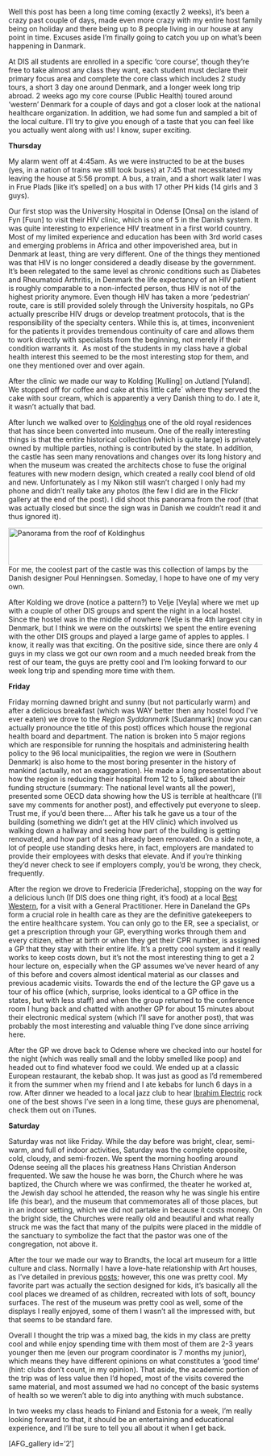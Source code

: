 <div class="kcite-section" kcite-section-id="91">
  <p>
    Well this post has been a long time coming (exactly 2 weeks), it&#8217;s been a crazy past couple of days, made even more crazy with my entire host family being on holiday and there being up to 8 people living in our house at any point in time. Excuses aside I&#8217;m finally going to catch you up on what&#8217;s been happening in Danmark.
  </p>
  
  <p>
    At DIS all students are enrolled in a specific &#8216;core course&#8217;, though they&#8217;re free to take almost any class they want, each student must declare their primary focus area and complete the core class which includes 2 study tours, a short 3 day one around Denmark, and a longer week long trip abroad. 2 weeks ago my core course (Public Health) toured around &#8216;western&#8217; Denmark for a couple of days and got a closer look at the national healthcare organization. In addition, we had some fun and sampled a bit of the local culture. I&#8217;ll try to give you enough of a taste that you can feel like you actually went along with us! I know, super exciting.
  </p>
  
  <p>
    <strong>Thursday</strong>
  </p>
  
  <p>
    <strong></strong>My alarm went off at 4:45am. As we were instructed to be at the buses (yes, in a nation of trains we still took buses) at 7:45 that necessitated my leaving the house at 5:56 prompt. A bus, a train, and a short walk later I was in Frue Plads [like it&#8217;s spelled] on a bus with 17 other PH kids (14 girls and 3 guys).
  </p>
  
  <p>
    Our first stop was the University Hospital in Odense [Onsa] on the island of Fyn [Fuun] to visit their HIV clinic, which is one of 5 in the Danish system. It was quite interesting to experience HIV treatment in a first world country. Most of my limited experience and education has been with 3rd world cases and emerging problems in Africa and other impoverished area, but in Denmark at least, thing are very different. One of the things they mentioned was that HIV is no longer considered a deadly disease by the government. It&#8217;s been relegated to the same level as chronic conditions such as Diabetes and Rheumatoid Arthritis, in Denmark the life expectancy of an HIV patient is roughly comparable to a non-infected person, thus HIV is not of the highest priority anymore. Even though HIV has taken a more &#8216;pedestrian&#8217; route, care is still provided solely through the University hospitals, no GPs actually prescribe HIV drugs or develop treatment protocols, that is the responsibility of the specialty centers. While this is, at times, inconvenient for the patients it provides tremendous continuity of care and allows them to work directly with specialists from the beginning, not merely if their condition warrants it.  As most of the students in my class have a global health interest this seemed to be the most interesting stop for them, and one they mentioned over and over again.
  </p>
  
  <p>
    After the clinic we made our way to Kolding [Kulling] on Jutland [Yuland]. We stopped off for coffee and cake at this little cafe´ where they served the cake with sour cream, which is apparently a very Danish thing to do. I ate it, it wasn&#8217;t actually that bad.
  </p>
  
  <p>
    After lunch we walked over to <a title="Koldinghus" href="http://www.koldinghus.dk/Default.aspx?ID=2268" target="_blank">Koldinghus</a> one of the old royal residences that has since been converted into museum. One of the really interesting things is that the entire historical collection (which is quite large) is privately owned by multiple parties, nothing is contributed by the state. In addition, the castle has seen many renovations and changes over its long history and when the museum was created the architects chose to fuse the original features with new modern design, which created a really cool blend of old and new. Unfortunately as I my Nikon still wasn&#8217;t charged I only had my phone and didn&#8217;t really take any photos (the few I did are in the Flickr gallery at the end of the post). I did shoot this panorama from the roof (that was actually closed but since the sign was in Danish we couldn&#8217;t read it and thus ignored it).
  </p>
  
  <p>
    <a href="http://www.nickrobison.com/wp-content/uploads/2012/02/Kolding_web.jpg"><img class="aligncenter size-large wp-image-96" title="Koldinghus Panorama" src="http://www.nickrobison.com/wp-content/uploads/2012/02/Kolding_web-1024x131.jpg" alt="Panorama from the roof of Koldinghus" width="584" height="74" srcset="https://www.nickrobison.com/wp-content/uploads/2012/02/Kolding_web-1024x131.jpg 1024w, https://www.nickrobison.com/wp-content/uploads/2012/02/Kolding_web-300x38.jpg 300w, https://www.nickrobison.com/wp-content/uploads/2012/02/Kolding_web-500x64.jpg 500w" sizes="(max-width: 584px) 100vw, 584px" /></a>For me, the coolest part of the castle was this collection of lamps by the Danish designer Poul Henningsen. Someday, I hope to have one of my very own.
  </p>
  
  <p>
    After Kolding we drove (notice a pattern?) to Velje [Veyla] where we met up with a couple of other DIS groups and spent the night in a local hostel. Since the hostel was in the middle of nowhere (Velje is the 4th largest city in Denmark, but I think we were on the outskirts) we spent the entire evening with the other DIS groups and played a large game of apples to apples. I know, it really was that exciting. On the positive side, since there are only 4 guys in my class we got our own room and a much needed break from the rest of our team, the guys are pretty cool and I&#8217;m looking forward to our week long trip and spending more time with them.
  </p>
  
  <p>
    <strong>Friday</strong>
  </p>
  
  <p>
    Friday morning dawned bright and sunny (but not particularly warm) and after a delicious breakfast (which was WAY better then any hostel food I&#8217;ve ever eaten) we drove to the <em>Region Syddanmark</em> [Sudanmark] (now you can actually pronounce the title of this post) offices which house the regional health board and department. The nation is broken into 5 major regions which are responsible for running the hospitals and administering health policy to the 96 local municipalities, the region we were in (Southern Denmark) is also home to the most boring presenter in the history of mankind (actually, not an exaggeration). He made a long presentation about how the region is reducing their hospital from 12 to 5, talked about their funding structure (summary: The national level wants all the power), presented some OECD data showing how the US is terrible at healthcare (I&#8217;ll save my comments for another post), and effectively put everyone to sleep. Trust me, if you&#8217;d been there&#8230;. After his talk he gave us a tour of the building (something we didn&#8217;t get at the HIV clinic) which involved us walking down a hallway and seeing how part of the building is getting renovated, and how part of it has already been renovated. On a side note, a lot of people use standing desks here, in fact, employers are mandated to provide their employees with desks that elevate. And if you&#8217;re thinking they&#8217;d never check to see if employers comply, you&#8217;d be wrong, they check, frequently.
  </p>
  
  <p>
    After the region we drove to Fredericia [Fredericha], stopping on the way for a delicious lunch (If DIS does one thing right, it&#8217;s food) at a local <a title="Best Western" href="http://www.bestwestern.com/reservations/?IATA=00163030&gclid=CJ3_i7qmsq4CFQwgfAodo1N6RQ" target="_blank">Best Western</a>, for a visit with a General Practitioner. Here in Daneland the GPs form a crucial role in health care as they are the definitive gatekeepers to the entire healthcare system. You can only go to the ER, see a specialist, or get a prescription through your GP, everything works through them and every citizen, either at birth or when they get their CPR number, is assigned a GP that they stay with their entire life. It&#8217;s a pretty cool system and it really works to keep costs down, but it&#8217;s not the most interesting thing to get a 2 hour lecture on, especially when the GP assumes we&#8217;ve never heard of any of this before and covers almost identical material as our classes and previous academic visits. Towards the end of the lecture the GP gave us a tour of his office (which, surprise, looks identical to a GP office in the states, but with less staff) and when the group returned to the conference room I hung back and chatted with another GP for about 15 minutes about their electronic medical system (which I&#8217;ll save for another post), that was probably the most interesting and valuable thing I&#8217;ve done since arriving here.
  </p>
  
  <p>
    After the GP we drove back to Odense where we checked into our hostel for the night (which was really small and the lobby smelled like poop) and headed out to find whatever food we could. We ended up at a classic European restaurant, the kebab shop. It was just as good as I&#8217;d remembered it from the summer when my friend and I ate kebabs for lunch 6 days in a row. After dinner we headed to a local jazz club to hear <a title="Ibrahim Electric" href="http://www.ibrahimelectric.dk/" target="_blank">Ibrahim Electric</a> rock one of the best shows I&#8217;ve seen in a long time, these guys are phenomenal, check them out on iTunes.
  </p>
  
  <p>
    <strong>Saturday</strong>
  </p>
  
  <p>
    Saturday was not like Friday. While the day before was bright, clear, semi-warm, and full of indoor activities, Saturday was the complete opposite, cold, cloudy, and semi-frozen. We spent the morning hoofing around Odense seeing all the places his greatness Hans Christian Anderson frequented. We saw the house he was born, the Church where he was baptized, the Church where we was confirmed, the theater he worked at, the Jewish day school he attended, the reason why he was single his entire life (his bear), and the museum that commemorates all of those places, but in an indoor setting, which we did not partake in because it costs money. On the bright side, the Churches were really old and beautiful and what really struck me was the fact that many of the pulpits were placed in the middle of the sanctuary to symbolize the fact that the pastor was one of the congregation, not above it.
  </p>
  
  <p>
    After the tour we made our way to Brandts, the local art museum for a little culture and class. Normally I have a love-hate relationship with Art houses, as I&#8217;ve detailed in previous <a title="Roskilde" href="http://www.nickrobison.com/2012/02/05/roskilde/">posts</a>; however, this one was pretty cool. My favorite part was actually the section designed for kids, it&#8217;s basically all the cool places we dreamed of as children, recreated with lots of soft, bouncy surfaces. The rest of the museum was pretty cool as well, some of the displays I really enjoyed, some of them I wasn&#8217;t all the impressed with, but that seems to be standard fare.
  </p>
  
  <p>
    Overall I thought the trip was a mixed bag, the kids in my class are pretty cool and while enjoy spending time with them most of them are 2-3 years younger then me (even our program coordinator is 7 months my junior), which means they have different opinions on what constitutes a &#8216;good time&#8217; (hint: clubs don&#8217;t count, in my opinion). That aside, the academic portion of the trip was of less value then I&#8217;d hoped, most of the visits covered the same material, and most assumed we had no concept of the basic systems of health so we weren&#8217;t able to dig into anything with much substance.
  </p>
  
  <p>
    In two weeks my class heads to Finland and Estonia for a week, I&#8217;m really looking forward to that, it should be an entertaining and educational experience, and I&#8217;ll be sure to tell you all about it when I get back.
  </p>
  
  <p>
    <strong> </strong>[AFG_gallery id=&#8217;2&#8242;]
  </p>
  
  <!-- kcite active, but no citations found -->
</div>

<!-- kcite-section 91 -->